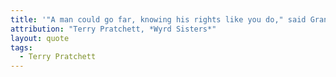 ```yaml
---
title: '"A man could go far, knowing his rights like you do," said Granny. "But right now he should go home."'
attribution: "Terry Pratchett, *Wyrd Sisters*"
layout: quote
tags:
  - Terry Pratchett
---
```


